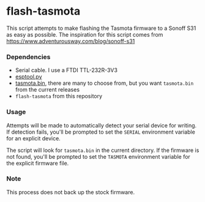 # flash-tasmota

This script attempts to make flashing the Tasmota firmware to a Sonoff S31 as
easy as possible. The inspiration for this script comes from https://www.adventurousway.com/blog/sonoff-s31

### Dependencies

- Serial cable. I use a FTDI TTL-232R-3V3
- [esptool.py](https://github.com/espressif/esptool)
- [tasmota.bin](https://github.com/arendst/Tasmota/releases), there are many to
    choose from, but you want `tasmota.bin` from the current releases
- `flash-tasmota` from this repository

### Usage

Attempts will be made to automatically detect your serial device for writing. If
detection fails, you'll be prompted to set the `SERIAL` environment variable for
an explicit device.

The script will look for `tasmota.bin` in the current directory. If the firmware
is not found, you'll be prompted to set the `TASMOTA` environment variable for
the explicit firmware file.

### Note

This process does not back up the stock firmware.
